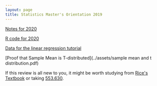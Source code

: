 ```yaml
---
layout: page
title: Statistics Master's Orientation 2019
---
```

[Notes for 2020](../assets/FM_orientation_notes_2018.Note.pdf)

[R code for 2020](../assets/FM2020/R_tutorial.R)

[Data for the linear regression tutorial](../assets/FM2020/train.csv)

[Proof that Sample Mean is T-distributed](../assets/sample mean and t distribution.pdf)

If this review is all new to you, it might be worth studying from 
[Rice's Textbook](https://www.amazon.com/Mathematical-Statistics-Data-Analysis-Rice/dp/8131519546)
or taking [553.630](http://e-catalog.jhu.edu/departments-program-requirements-and-courses/engineering/applied-mathematics-statistics/#courseinventory).